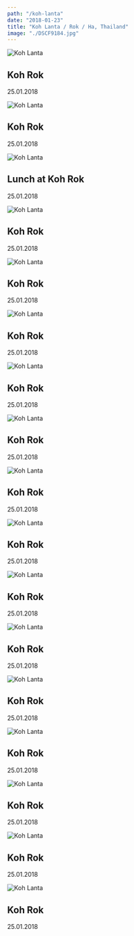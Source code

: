 ```yaml
---
path: "/koh-lanta"
date: "2018-01-23"
title: "Koh Lanta / Rok / Ha, Thailand"
image: "./DSCF9184.jpg"
---
```


![Koh Lanta](./DSCF9184.jpg)
## Koh Rok
<span class="date">25.01.2018</span>

![Koh Lanta](./DSCF9088.jpg)
## Koh Rok
<span class="date">25.01.2018</span>

![Koh Lanta](./DSCF9092.jpg)
## Lunch at Koh Rok
<span class="date">25.01.2018</span>

![Koh Lanta](./DSCF9103.jpg)
## Koh Rok
<span class="date">25.01.2018</span>

![Koh Lanta](./DSCF9108.jpg)
## Koh Rok
<span class="date">25.01.2018</span>

![Koh Lanta](./DSCF9119.jpg)
## Koh Rok
<span class="date">25.01.2018</span>

![Koh Lanta](./DSCF9134.jpg)
## Koh Rok
<span class="date">25.01.2018</span>

![Koh Lanta](./DSCF9147.jpg)
## Koh Rok
<span class="date">25.01.2018</span>

![Koh Lanta](./DSCF9151.jpg)
## Koh Rok
<span class="date">25.01.2018</span>

![Koh Lanta](./DSCF170.jpg)
## Koh Rok
<span class="date">25.01.2018</span>

![Koh Lanta](./DSCF9189.jpg)
## Koh Rok
<span class="date">25.01.2018</span>

![Koh Lanta](./DSCF9196.jpg)
## Koh Rok
<span class="date">25.01.2018</span>

![Koh Lanta](./DSCF9198.jpg)
## Koh Rok
<span class="date">25.01.2018</span>

![Koh Lanta](./DSCF9219.jpg)
## Koh Rok
<span class="date">25.01.2018</span>

![Koh Lanta](./DSCF9224.jpg)
## Koh Rok
<span class="date">25.01.2018</span>

![Koh Lanta](./DSCF9226.jpg)
## Koh Rok
<span class="date">25.01.2018</span>

![Koh Lanta](./DSCF9145.jpg)
## Koh Rok
<span class="date">25.01.2018</span>


